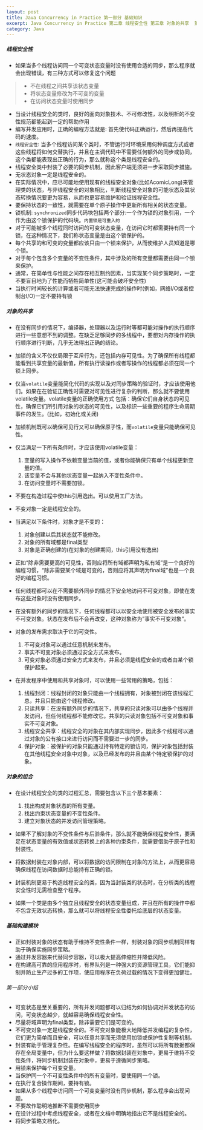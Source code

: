 ```yaml
---
layout: post
title: Java Concurrency in Practice 第一部分 基础知识
excerpt: Java Concurrency in Practice 第二章 线程安全性 第三章 对象的共享  第四章 对象的组合 第五章 基础构建模块
category: Java
---
```


##### 线程安全性

- 如果当多个线程访问同一个可变状态变量时没有使用合适的同步，那么程序就会出现错误，有三种方式可以修复这个问题

> - 不在线程之间共享该状态变量
> - 将状态变量修改为不可变的变量
> - 在访问状态变量时使用同步

- 当设计线程安全的类时，良好的面向对象技术、不可修改性，以及明析的不变性规范都能起到一定的帮助作用
- 编写并发应用时，正确的编程方法就是: 首先使代码正确运行，然后再提高代码的速度。
- `线程安全性`: 当多个线程访问某个类时，不管运行时环境采用何种调度方式或者这些线程将如何交替执行，并且在主调代码中不需要任何额外的同步或协同，这个类都能表现出正确的行为，那么就称这个类是线程安全的。
- 线程安全类中封装了必要的同步机制，因此客户端无须进一步采取同步措施。
- 无状态对象一定是线程安全的。
- 在实际情况中，应尽可能地使用现有的线程安全对象(比如AcomicLong)来管理类的状态，与非线程安全的对象相比，判断线程安全对象的可能状态及其状态转换情况要更为容易，从而也更容易维护和验证线程安全性。
- 要保持状态的一致性，就需要在单个原子操作中更新所有相关的状态变量。
- 锁机制: `synchronized`同步代码块包括两个部分:一个作为锁的对象引用，一个作为由这个锁保护的代码块。`内置锁是可重入的`
- 对于可能被多个线程同时访问的可变状态变量，在访问它时都需要持有同一个锁，在这种情况下，我们称状态变量是由这个锁保护的。
- 每个共享的和可变的变量都应该只由一个锁来保护，从而使维护人员知道是哪个锁。
- 对于每个包含多个变量的不变性条件，其中涉及的所有变量都需要由同一个锁来保护。
- 通常，在简单性与性能之间存在相互制约因素，当实现某个同步策略时，一定不要盲目地为了性能而牺牲简单性(这可能会破坏安全性)
- 当执行时间较长的计算或者可能无法快速完成的操作时(例如，网络I/O或者控制台I/O)一定不要持有锁

##### 对象的共享

- 在没有同步的情况下，编译器，处理器以及运行时等都可能对操作的执行顺序进行一些意想不到的调整。在缺乏足够同步的多线程中，要想对内存操作的执行顺序进行判断，几乎无法得出正确的结论。
- 加锁的含义不仅仅局限于互斥行为，还包括内存可见性。为了确保所有线程都能看到共享变量的最新值，所有执行读操作或者写操作的线程都必须在同一个锁上同步。
- 仅当`volatile`变量能简化代码的实现以及对同步策略的验证时，才应该使用他们。如果在在验证正确性时需要对可见性进行复杂的判断，那么就不要使用volatile变量。volatile变量的正确使用方式
包括：确保它们自身状态的可见性，确保它们所引用对象的状态的可见性，以及标识一些重要的程序生命周期事件的发生。(比如，初始化或关闭)
- 加锁机制既可以确保可见行又可以确保原子性，而`volatile`变量只能确保可见性。
- 仅当满足一下所有条件时，才应该使用volatile变量：
  1. 变量的写入操作不依赖变量当前的值，或者你能确保只有单个线程更新变量的值。
  2. 该变量不会与其他状态变量一起纳入不变性条件中。
  3. 在访问变量时不需要加锁。
- 不要在构造过程中使this引用逸出。可以使用工厂方法。
- 不变对象一定是线程安全的。
- 当满足以下条件时，对象才是不变的：
  1. 对象创建以后其状态就不能修改。
  2. 对象的所有域都是final类型
  3. 对象是正确创建的(在对象的创建期间，this引用没有逸出)
- 正如“除非需要更高的可见性，否则应将所有域都声明为私有域”是一个良好的编程习惯，“除非需要某个域是可变的，否则应将其声明为final域”也是一个良好的编程习惯。  
- 任何线程都可以在不需要额外同步的情况下安全地访问不可变对象，即使在发布这些对象时没有使用同步。
- 在没有额外的同步的情况下，任何线程都可以以安全地使用被安全发布的事实不可变对象。状态在发布后不会再改变，这种对象称为”事实不可变对象”。
- 对象的发布需求取决于它的可变性。
  1. 不可变对象可以通过任意机制来发布。
  2. 事实不可变对象必须通过安全方式来发布。
  3. 可变对象必须通过安全方式来发布，并且必须是线程安全的或者由某个锁保护起来。

- 在并发程序中使用和共享对象时，可以使用一些常用的策略，包括：
  1. 线程封闭：线程封闭的对象只能由一个线程拥有，对象被封闭在该线程汇总，并且只能由这个线程修改。
  2. 只读共享：在没有额外同步的情况下，共享的只读对象可以由多个线程并发访问，但任何线程都不能修改它。共享的只读对象包括不可变对象和事实不可变对象。
  3. 线程安全共享：线程安全的对象在其内部实现同步，因此多个线程可以通过对象的公有接口来进行访问而不需要进一步的同步。
  4. 保护对象：被保护的对象只能通过持有特定的锁访问，保护对象包括封装在其他线程安全对象中对象，以及已经发布的并且由某个特定锁保护的对象。

##### 对象的组合

- 在设计线程安全的类的过程汇总，需要包含以下三个基本要素：
  1. 找出构成对象状态的所有变量。
  2. 找出约束状态变量的不变性条件。
  3. 建立对象状态的并发访问管理策略。

- 如果不了解对象的不变性条件与后验条件，那么就不能确保线程安全性，要满足在状态变量的有效值或状态转换上的各种约束条件，就需要借助于原子性和封装性。
- 将数据封装在对象内部，可以将数据的访问限制在对象的方法上，从而更容易确保线程在访问数据时总能持有正确的锁。
- 封装机制更易于构造线程安全的类，因为当封装类的状态时，在分析类的线程安全性时无需检查整个程序。
- 如果一个类是由多个独立且线程安全的状态变量组成，并且在所有的操作中都不包含无效状态转换，那么就可以将线程安全性委托给底层的状态变量。


##### 基础构建模块

- 正如封装对象的状态有助于维持不变性条件一样，封装对象的同步机制同样有助于确保实施同步策略。
- 通过并发容器来代替同步容器，可以极大提高伸缩性并降低风险。
- 在构建高可靠的应用程序时，有界队列是一种强大的资源管理工具，它们能抑制并防止生产过多的工作项，使应用程序在负荷过载的情况下变得更加健壮。


###### 第一部分小结

- 可变状态是至关重要的，所有并发问题都可以归结为如何协调对并发状态的访问，可变状态越少，就越容易确保线程安全性。
- 尽量将域声明为final类型，除非需要它们是可变的。
- 不可变对象一定是线程安全的。不可变对象能极大地降低并发编程的复杂性，它们更为简单而且安全，可以任意共享而无须使用加锁或保护性复制等机制。
- 封装有助于管理复杂性。在编写线程安全的程序时，虽然可以将所有数据都保存在全局变量中，但为什么要这样做？将数据封装在对象中，更易于维持不变性条件，将同步机制封装在对象中，更易于遵循同步策略。
- 用锁来保护每个可变变量。
- 当保护同一个不可变性条件中的所有变量时，要使用同一个锁。
- 在执行复合操作期间，要持有锁。
- 如果从多个线程中访问同一个可变变量时没有同步机制，那么程序会出现问题。
- 不要故作聪明地推断不需要使用同步
- 在设计过程中考虑线程安全，或者在文档中明确地指出它不是线程安全的。
- 将同步策略文档化。
